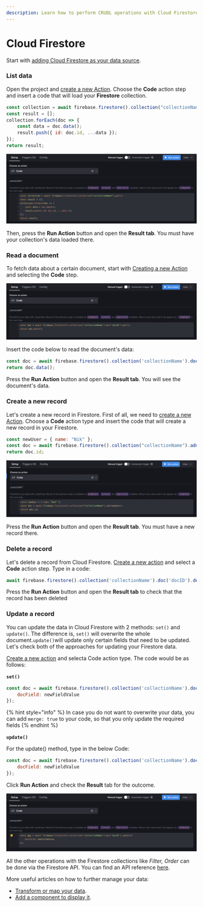 ```yaml
---
description: Learn how to perform CRUDL operations with Cloud Firestore
---
```


# Cloud Firestore

Start with [adding Cloud Firestore as your data source](https://docs.uibakery.io/firebase).

### List data

Open the project and [create a new Action](https://app.gitbook.com/@uibakery/s/ui-bakery/\~/drafts/-MhXhcAjtL9txf-5aRrz/basics/working-with-actions#creating-an-action). Choose the **Code** action step and insert a code that will load your **Firestore** collection.

```javascript
const collection = await firebase.firestore().collection("collectionName").get();
const result = [];
collection.forEach(doc => {
    const data = doc.data();
    result.push({ id: doc.id, ...data });
});
return result;
```

![Adding a Load data action](<../../../.gitbook/assets/Screenshot 2022-04-25 at 19.07.29.png>)

Then, press the **Run Action** button and open the **Result tab**. You must have your collection's data loaded there.

### Read a document

To fetch data about a certain document, start with [Creating a new Action](https://app.gitbook.com/@uibakery/s/ui-bakery/\~/drafts/-MhXhcAjtL9txf-5aRrz/basics/working-with-actions#creating-an-action) and selecting the **Code** step.&#x20;

![Adding a Read the data action](<../../../.gitbook/assets/Screenshot 2022-04-25 at 19.08.14.png>)

Insert the code below to read the document's data:

```javascript
const doc = await firebase.firestore().collection('collectionName').doc('docID').get();
return doc.data();
```

Press the **Run Action** button and open the **Result tab**. You will see the document's data.

### Create a new record

Let's create a new record in Firestore. First of all, we need to [create a new Action](../../../basics/working-with-actions/#creating-an-action). Choose a **Code** action type and insert the code that will create a new record in your Firestore.

```javascript
const newUser = { name: "Nik" };
const doc = await firebase.firestore().collection("collectionName").add(newUser);
return doc.id;
```

![Adding a Create record action](<../../../.gitbook/assets/Screenshot 2022-04-25 at 19.08.46.png>)

Press the **Run Action** button and open the **Result tab**. You must have a new record there.

### Delete a record

Let's delete a record from Cloud Firestore. [Create a new action](https://app.gitbook.com/@uibakery/s/ui-bakery/\~/drafts/-MhXhcAjtL9txf-5aRrz/basics/working-with-actions#creating-an-action) and select a **Code** action step. Type in a code:

```javascript
await firebase.firestore().collection('collectionName').doc('docID').delete(); 
```

Press the **Run Action** button and open the **Result tab** to check that the record has been deleted

### **Update a record**

You can update the data in Cloud Firestore with 2 methods: `set()` and `update()`. The difference is, `set()` will overwrite the whole document.`update()`will update only certain fields that need to be updated. Let's check both of the approaches for updating your Firestore data.

&#x20;[Create a new action](https://app.gitbook.com/@uibakery/s/ui-bakery/\~/drafts/-MhXhcAjtL9txf-5aRrz/basics/working-with-actions#creating-an-action) and selecta Code action type. The code would be as follows:

**`set()`**

```javascript
const doc = await firebase.firestore().collection('collectionName').doc('docID').set({
    docField: newFieldValue
});
```

{% hint style="info" %}
In case you do not want to overwrite your data, you can add `merge: true` to your code, so that you only update the required fields
{% endhint %}

**`update()`**

For the update() method, type in the below Code:

```javascript
const doc = await firebase.firestore().collection('collectionName').doc('docID').update({
    docField: newFieldValue
});
```

Click **Run Action** and check the **Result** tab for the outcome.

![Adding an Update Step and checking the Result](<../../../.gitbook/assets/Screenshot 2022-04-25 at 19.09.24.png>)

All the other operations with the Firestore collections like _Filter, Order_ can be done via the Firestore API. You can find an API reference [here](https://firebase.google.com/docs/firestore/query-data/get-data).

More useful articles on how to further manage your data:

* [Transform or map your data](../../../basics/mapping-and-transforming-data.md#transforming-any-previous-step-result).
* [Add a component to display it](../../../basics/working-with-components.md#connecting-to-data).

